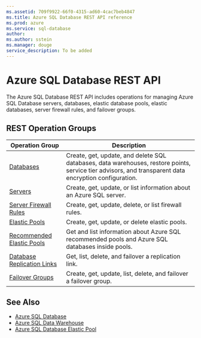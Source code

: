 ```yaml
---
ms.assetid: 709f9922-66f0-4315-ad60-4cac7beb4847
ms.title: Azure SQL Database REST API reference
ms.prod: azure
ms.service: sql-database
author: 
ms.author: sstein
ms.manager: douge
service_description: To be added
---
```


# Azure SQL Database REST API

The Azure SQL Database REST API includes operations for managing Azure SQL Database servers, databases, elastic database pools, elastic databases, server firewall rules, and failover groups.

## REST Operation Groups

| Operation Group | Description |
|-----------------|-------------|
|[Databases](~/docs-ref-autogen/sql/Databases.json)| Create, get, update, and delete SQL databases, data warehouses, restore points, service tier advisors, and transparent data encryption configuration.|
|[Servers](~/docs-ref-autogen/sql/Servers.json)|Create, get, update, or list information about an Azure SQL server.|
|[Server Firewall Rules](~/docs-ref-autogen/sql/firewallrules.json)|Create, get, update, delete, or list firewall rules.|
|[Elastic Pools](~/docs-ref-autogen/sql/ElasticPools.json)|Create, get, update, or delete elastic pools.|
|[Recommended Elastic Pools](~/docs-ref-autogen/sql/RecommendedElasticPools.json)|Get and list information about Azure SQL recommended pools and Azure SQL databases inside pools.|
|[Database Replication Links](~/docs-ref-autogen/sql/databases%20-%20replicationlinks.json)| Get, list, delete, and failover a replication link.|
|[Failover Groups](~/docs-ref-autogen/sql/failovergroups.json)| Create, get, update, list, delete, and failover a failover group.| 


## See Also

- [Azure SQL Database](https://azure.microsoft.com/services/sql-database/)
- [Azure SQL Data Warehouse](https://azure.microsoft.com/services/sql-data-warehouse/)
- [Azure SQL Database Elastic Pool](https://azure.microsoft.com/documentation/articles/sql-database-elastic-pool/)